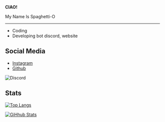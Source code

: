 **CIAO!**


My Name Is Spaghetti-O

---

- Coding
- Developing bot discord, website

**Social Media**
---

- [Instagram](https://instagram.com/frzqoo)
- [Github](https://github.com/Frzqo)

![Discord](https://discord.c99.nl/widget/theme-2/699502281099575428.png)

**Stats**
---

[![Top Langs](https://github-readme-stats.vercel.app/api/top-langs/?username=Spagghetti-O&layout=compact&theme=tokyonight)](https://github.com/Spagghetti-O)

[![GiHhub Stats](https://github-readme-stats.vercel.app/api?username=Spagghetti-O&show_icons=true&theme=tokyonight&count_private=true)](https://github.com/Spagghetti-O)
